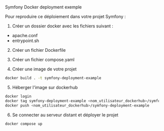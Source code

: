 Symfony Docker deployment exemple

Pour reproduire ce déploiement dans votre projet Symfony :
1. Créer un dossier docker avec les fichiers suivant :

- apache.conf
- entrypoint.sh

2. Créer un fichier Dockerfile

3. Créer un fichier compose.yaml

4. Créer une image de votre projet
```bash
docker build . -t symfony-deployment-example
```

5. Héberger l'image sur dockerhub
```bash
docker login
docker tag symfony-deployment-example <nom_utilisateur_dockerhub>/symfony-deployment-example
docker push <nom_utilisateur_dockerhub>/symfony-deployment-example
```

6. Se connecter au serveur distant et déployer le projet
```bash
docker compose up
```

